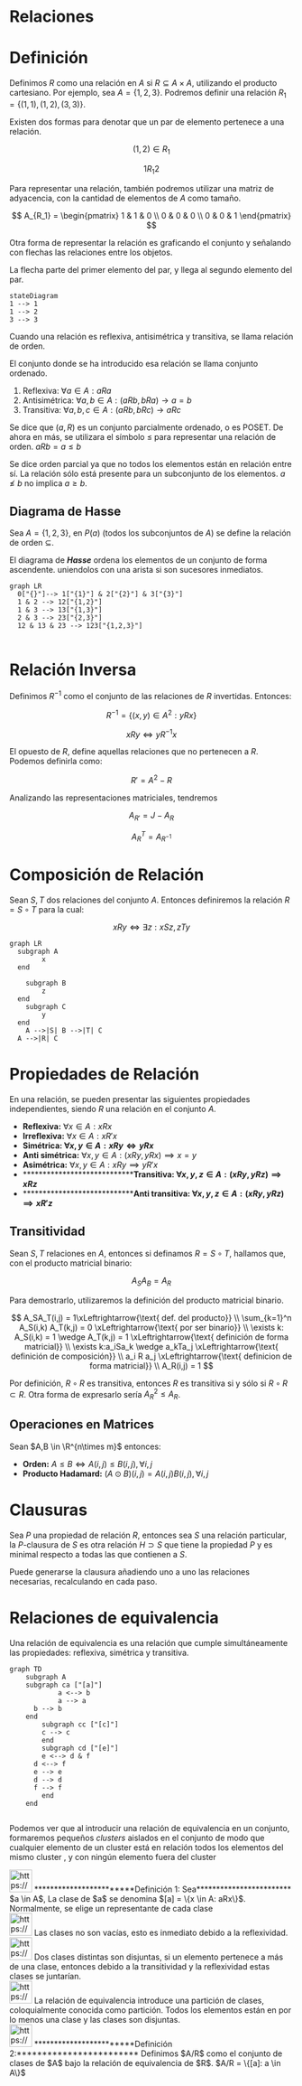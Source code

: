 # Relaciones

# Definición

Definimos $R$ como una relación en $A$ si $R \subseteq A\times A$, utilizando el producto cartesiano. Por ejemplo, sea $A = \{1, 2, 3\}$. Podremos definir una relación $R_1 = \{(1,1), (1,2), (3,3)\}$.

Existen dos formas para denotar que un par de elemento pertenece a una relación.

$$
(1, 2) \in R_1
$$

$$
1R_1 2
$$

Para representar una relación, también podremos utilizar una matriz de adyacencia, con la cantidad de elementos de $A$ como tamaño.

$$
A_{R_1} = \begin{pmatrix}
1 & 1 & 0 \\
0 & 0 & 0 \\
0 & 0 & 1
\end{pmatrix}
$$

Otra forma de representar la relación es graficando el conjunto y señalando con flechas las relaciones entre los objetos.

La flecha parte del primer elemento del par, y llega al segundo elemento del par.

```mermaid
stateDiagram
1 --> 1
1 --> 2
3 --> 3

```

Cuando una relación es reflexiva, antisimétrica y transitiva, se llama relación de orden.

El conjunto donde se ha introducido esa relación se llama conjunto ordenado.

1. Reflexiva: $\forall a \in A: aRa$
2. Antisimétrica: $\forall a,b \in A: (aRb, bRa) \to a=b$
3. Transitiva: $\forall a,b,c \in A: (aRb, bRc) \to aRc$

Se dice que $(a, R)$ es un conjunto parcialmente ordenado, o es POSET. De ahora en más, se utilizara el símbolo $\leq$ para representar una relación de orden. $aRb = a ≤ b$

Se dice orden parcial ya que no todos los elementos están en relación entre sí. La relación sólo está presente para un subconjunto de los elementos. $a \nleq b$ no implica $a \geq b$.

## Diagrama de Hasse

Sea $A = \{1,2,3\}$, en $P(a)$ (todos los subconjuntos de $A$) se define la relación de orden $\subseteq$.

El diagrama de *****Hasse***** ordena los elementos de un conjunto de forma ascendente. uniendolos con una arista si son sucesores inmediatos. 

```mermaid
graph LR
  0["{}"]--> 1["{1}"] & 2["{2}"] & 3["{3}"]
  1 & 2 --> 12["{1,2}"]
  1 & 3 --> 13["{1,3}"]
  2 & 3 --> 23["{2,3}"]
  12 & 13 & 23 --> 123["{1,2,3}"]
  
```

# Relación Inversa

Definimos $R^{-1}$ como el conjunto de las relaciones de $R$ invertidas. Entonces:

$$
R^{-1} = \{(x,y) \in A^2 : yRx\}
$$

$$
xRy \iff yR^{-1}x
$$

El opuesto de $R$, define aquellas relaciones que no pertenecen a $R$. Podemos definirla como:

$$
R' = A^2 - R
$$

Analizando las representaciones matriciales, tendremos

$$
A_{R'} = J - A_R
$$

$$
A_R^T = A_{R^{-1}}
$$

# Composición de Relación

Sean $S, T$ dos relaciones del conjunto $A$. Entonces definiremos la relación  $R = S \circ T$ para la cual:

$$
xRy \iff \exists z: xSz, zTy
$$

```mermaid
graph LR
  subgraph A
		x
  end
  
	subgraph B
		z
  end
	subgraph C
		y
  end
	A -->|S| B -->|T| C
  A -->|R| C
```

# Propiedades de Relación

En una relación, se pueden presentar las siguientes propiedades independientes, siendo $R$ una relación en el conjunto $A$.

- **Reflexiva:** $\forall x \in A: xRx$
- **Irreflexiva:** $\forall x \in A: xR'x$
- **Simétrica: $\forall x,y \in A: xRy \iff yRx$**
- **********Anti simétrica:********** $\forall x,y \in A: (xRy, yRx) \implies x =y$
- ********************************Asimétrica:******************************** $\forall x,y \in A: xRy \implies yR'x$
- ******************************Transitiva: $\forall x,y,z \in A: (xRy, yRz) \implies xRz$**
- ******************************Anti transitiva: $\forall x,y,z \in A: (xRy, yRz) \implies xR'z$**

## Transitividad

Sean $S,T$ relaciones en $A$, entonces si definamos $R = S \circ T$, hallamos que, con el producto matricial binario:

$$
A_SA_B = A_R
$$

Para demostrarlo, utilizaremos la definición del producto matricial binario.

$$
A_SA_T(i,j) = 1\xLeftrightarrow{\text{ def. del producto}} \\ \sum_{k=1}^n A_S(i,k) A_T(k,j)  = 0 \xLeftrightarrow{\text{ por ser binario}} \\
\exists k: A_S(i,k) = 1 \wedge A_T(k,j) = 1 \xLeftrightarrow{\text{ definición de forma matricial}}  \\
\exists k:a_iSa_k \wedge a_kTa_j \xLeftrightarrow{\text{ definición de composición}} \\
a_i R a_j \xLeftrightarrow{\text{ definicion de forma matricial}} \\  A_R(i,j) = 1
$$

Por definición, $R \circ R$ es transitiva, entonces $R$ es transitiva si y sólo si $R \circ R \subset R$. Otra forma de expresarlo sería $A^2_R \leq A_R$.

## Operaciones en Matrices

Sean $A,B \in \R^{n\times m}$ entonces:

- **Orden:** $A \leq B \iff A(i,j) \leq B(i,j), \forall i,j$
- ************************************Producto Hadamard:************************************ $(A \odot B)(i,j) = A(i,j)B(i,j), \forall i,j$

# Clausuras

Sea $P$ una propiedad de relación $R$, entonces sea $S$ una relación particular, la $P\text{-clausura}$ de $S$ es otra relación $H \supset S$ que tiene la propiedad $P$ y es minimal respecto a todas las que contienen a $S$.

Puede generarse la clausura añadiendo uno a uno las relaciones necesarias, recalculando en cada paso.

# Relaciones de equivalencia

Una relación de equivalencia es una relación que cumple simultáneamente las propiedades: reflexiva, simétrica y transitiva.

```mermaid
graph TD
	subgraph A
    subgraph ca ["[a]"]
			a <--> b
			a --> a
      b --> b
    end
		subgraph cc ["[c]"]
	    c --> c
		end
		subgraph cd ["[e]"]
	    e <--> d & f
      d <--> f
      e --> e
      d --> d
      f --> f
		end
	end
  
```

Podemos ver que al introducir una relación de equivalencia en un conjunto, formaremos pequeños *clusters* aislados en el conjunto de modo que cualquier elemento de un cluster está en relación todos los elementos del mismo cluster , y con ningún elemento fuera del cluster

<aside>
<img src="https://www.notion.so/icons/hashtag_gray.svg" alt="https://www.notion.so/icons/hashtag_gray.svg" width="40px" /> ************************Definición 1:  Sea************************ $a \in A$, La clase de $a$ se denomina $[a] = \{x \in A: aRx\}$. Normalmente, se elige un representante de cada clase

</aside>

<aside>
<img src="https://www.notion.so/icons/view_gray.svg" alt="https://www.notion.so/icons/view_gray.svg" width="40px" /> Las clases no son vacías, esto es inmediato debido a la reflexividad.

</aside>

<aside>
<img src="https://www.notion.so/icons/view_gray.svg" alt="https://www.notion.so/icons/view_gray.svg" width="40px" /> Dos clases distintas son disjuntas, si un elemento pertenece a más de una clase, entonces debido a la transitividad y la reflexividad estas clases se juntarían.

</aside>

<aside>
<img src="https://www.notion.so/icons/view_gray.svg" alt="https://www.notion.so/icons/view_gray.svg" width="40px" /> La relación de equivalencia introduce una partición de clases, coloquialmente conocida como partición. Todos los elementos están en por lo menos una clase y las clases son disjuntas.

</aside>

<aside>
<img src="https://www.notion.so/icons/hashtag_gray.svg" alt="https://www.notion.so/icons/hashtag_gray.svg" width="40px" /> ************************Definición 2:************************ Definimos $A/R$ como el conjunto de clases de $A$ bajo la relación de equivalencia de $R$. $A/R = \{[a]: a \in A\}$

</aside>